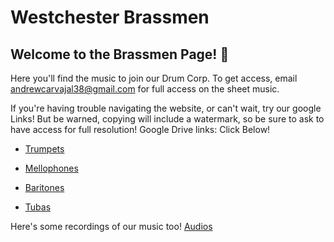 # Westchester Brassmen

## Welcome to the Brassmen Page! :wave:

Here you'll find the music to join our Drum Corp. To get access, email andrewcarvajal38@gmail.com for full access on the sheet music.

If you're having trouble navigating the website, or can't wait, try our google Links!
But be warned, copying will include a watermark, so be sure to ask to have access for full resolution!
Google Drive links: Click Below!

* [Trumpets](https://drive.google.com/drive/folders/12c7ol0IFWiMb2DCbQ12asw5yshgkU8yh?usp=sharing)

* [Mellophones](https://drive.google.com/drive/folders/1-8i6fJA6lI0ohvhziHqkqf5V9QrzKihq?usp=sharing)

* [Baritones](https://drive.google.com/drive/folders/1HDH9Ie2zOC_BN1gwmuNuK2tS71xg6eH1?usp=sharing)
  
* [Tubas](https://drive.google.com/drive/folders/1PLcy7LOkHPuCWYQmPqF7iPEW8Rx9uYlG?usp=sharing)

Here's some recordings of our music too! [Audios](https://drive.google.com/drive/folders/1PN3d-37uFnnJFFPQkjbt8FTQTY3fYlJ4?usp=drive_link)
<!--

**Here are some ideas to get you started:**

🙋‍♀️ A short introduction - what is your organization all about?
🌈 Contribution guidelines - how can the community get involved?
👩‍💻 Useful resources - where can the community find your docs? Is there anything else the community should know?
🍿 Fun facts - what does your team eat for breakfast?
🧙 Remember, you can do mighty things with the power of [Markdown](https://docs.github.com/github/writing-on-github/getting-started-with-writing-and-formatting-on-github/basic-writing-and-formatting-syntax)
-->
